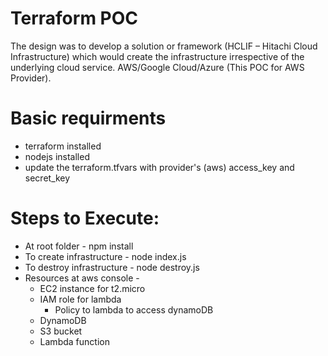 # Terraform POC 
The design was to develop a solution or framework (HCLIF – Hitachi Cloud Infrastructure) which would create the infrastructure irrespective of the underlying cloud service. AWS/Google Cloud/Azure (This POC for AWS Provider).

# Basic requirments
* terraform installed
* nodejs installed
* update the terraform.tfvars with provider's (aws) access_key and secret_key

# Steps to Execute:
* At root folder - npm install
* To create infrastructure - node index.js
* To destroy infrastructure - node destroy.js 
* Resources at aws console -
	- EC2 instance for t2.micro
	- IAM role for lambda 
	    - Policy to lambda to access dynamoDB
	- DynamoDB
	- S3 bucket
	- Lambda function
